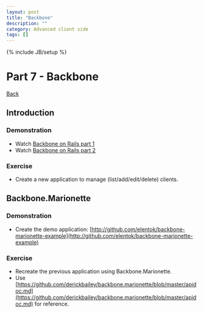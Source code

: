 ```yaml
---
layout: post
title: "Backbone"
description: ""
category: Advanced client side
tags: []
---
```

{% include JB/setup %}

Part 7 - Backbone
=================

[Back](../index.html)

Introduction
------------

### Demonstration

-   Watch [Backbone on Rails part
    1](http://railscasts.com/episodes/323-backbone-on-rails-part-1)
-   Watch [Backbone on Rails part
    2](http://railscasts.com/episodes/325-backbone-on-rails-part-2)

### Exercise

-   Create a new application to manage (list/add/edit/delete) clients.

Backbone.Marionette
-------------------

### Demonstration

-   Create the demo application:
    [http://github.com/elentok/backbone-marionette-example](http://github.com/elentok/backbone-marionette-example)

### Exercise

-   Recreate the previous application using Backbone.Marionette.
-   Use
    [https://github.com/derickbailey/backbone.marionette/blob/master/apidoc.md](https://github.com/derickbailey/backbone.marionette/blob/master/apidoc.md)
    for reference.

